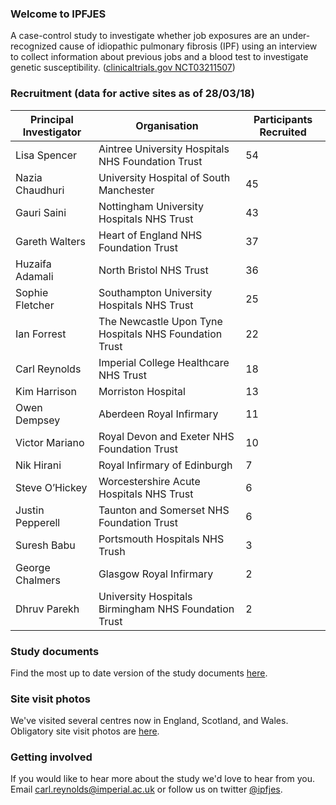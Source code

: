 ### Welcome to IPFJES 

A case-control study to investigate whether job exposures are an under-recognized cause of idiopathic pulmonary fibrosis (IPF) using an interview to collect information about previous jobs and a blood test to investigate genetic susceptibility. ([clinicaltrials.gov NCT03211507](https://clinicaltrials.gov/ct2/show/NCT03211507))

### Recruitment (data for active sites as of 28/03/18)

| Principal Investigator | Organisation                                           | Participants Recruited |
|------------------------|--------------------------------------------------------|------------------------|
| Lisa Spencer           | Aintree University Hospitals NHS Foundation Trust      | 54                     |
| Nazia Chaudhuri        | University Hospital of South Manchester                | 45                     |
| Gauri Saini            | Nottingham University Hospitals NHS Trust              | 43                     |
| Gareth Walters         | Heart of England NHS Foundation Trust                  | 37                     |
| Huzaifa Adamali        | North Bristol NHS Trust                                | 36                     |
| Sophie Fletcher        | Southampton University Hospitals NHS Trust             | 25                     |
| Ian Forrest            | The Newcastle Upon Tyne Hospitals NHS Foundation Trust | 22                     |
| Carl Reynolds          | Imperial College Healthcare NHS Trust                  | 18                     |
| Kim Harrison           | Morriston Hospital                                     | 13                     |
| Owen Dempsey           | Aberdeen Royal Infirmary                               | 11                     |
| Victor Mariano         | Royal Devon and Exeter NHS Foundation Trust            | 10                     |
| Nik Hirani             | Royal Infirmary of Edinburgh                           | 7                      |
| Steve O’Hickey         | Worcestershire Acute Hospitals NHS Trust               | 6                      |
| Justin Pepperell       | Taunton and Somerset NHS Foundation Trust              | 6                      |
| Suresh Babu            | Portsmouth Hospitals NHS Trush                         | 3                      |
| George Chalmers        | Glasgow Royal Infirmary                                | 2                      |
| Dhruv Parekh           | University Hospitals Birmingham NHS Foundation Trust   | 2                      |

### Study documents

Find the most up to date version of the study documents [here](https://github.com/drcjar/ipfjes/).

### Site visit photos

We've visited several centres now in England, Scotland, and Wales. Obligatory site visit photos are [here](https://github.com/drcjar/ipfjes/blob/master/photos/photos.md).

### Getting involved

If you would like to hear more about the study we'd love to hear from you. Email <carl.reynolds@imperial.ac.uk> or follow us on twitter [@ipfjes](https://twitter.com/ipfjes). 


